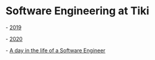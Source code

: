 # Software Engineering at Tiki

\- [2019](#2019)

\- [2020](#2020)

\- [A day in the life of a Software Engineer](#a-day-in-the-life-of-a-software-engineer)